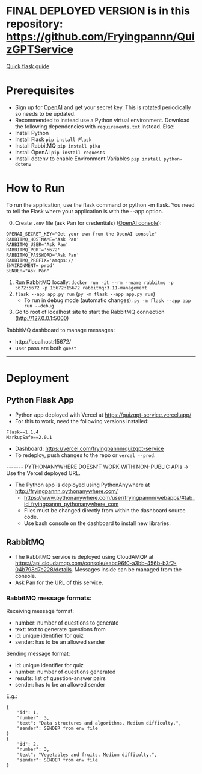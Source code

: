 # FINAL DEPLOYED VERSION is in this repository: https://github.com/Fryingpannn/QuizGPTService
[Quick flask guide](https://flask.palletsprojects.com/en/2.2.x/quickstart/)

# Prerequisites

- Sign up for [OpenAI](https://platform.openai.com/account/api-keys) and get your secret key. This is rotated periodically so needs to be updated.
- Recommended to instead use a Python virtual environment. Download the following dependencies with `requirements.txt` instead. Else:
- Install Python
- Install Flask `pip install Flask`
- Install RabbitMQ `pip install pika`
- Install OpenAI `pip install requests`
- Install dotenv to enable Environment Variables `pip install python-dotenv`

# How to Run

To run the application, use the flask command or python -m flask. You need to tell the Flask where your application is with the --app option.

0. Create `.env` file (ask Pan for credentials) ([OpenAI console](https://platform.openai.com/account/api-keys)):

```
OPENAI_SECRET_KEY="Get your own from the OpenAI console"
RABBITMQ_HOSTNAME='Ask Pan'
RABBITMQ_USER='Ask Pan'
RABBITMQ_PORT='5672'
RABBITMQ_PASSWORD='Ask Pan'
RABBITMQ_PREFIX='amqps://'
ENVIRONMENT='prod'
SENDER="Ask Pan"
```

1. Run RabbitMQ locally: `docker run -it --rm --name rabbitmq -p 5672:5672 -p 15672:15672 rabbitmq:3.11-management`
2. `flask --app app.py run` (`py -m flask --app app.py run`)
   - To run in debug mode (automatic changes): `py -m flask --app app run --debug`
3. Go to root of localhost site to start the RabbitMQ connection (http://127.0.0.1:5000)

RabbitMQ dashboard to manage messages:

- http://localhost:15672/
- user pass are both `guest`

---

# Deployment

## Python Flask App

- Python app deployed with Vercel at https://quizgpt-service.vercel.app/
- For this to work, need the following versions installed:

```
Flask==1.1.4
MarkupSafe==2.0.1
```

- Dashboard: https://vercel.com/fryingpannn/quizgpt-service
- To redeploy, push changes to the repo or `vercel --prod`.

------- PYTHONANYWHERE DOESN'T WORK WITH NON-PUBLIC APIs -> Use the Vercel deployed URL.

- The Python app is deployed using PythonAnywhere at http://fryingpannn.pythonanywhere.com/
  - https://www.pythonanywhere.com/user/fryingpannn/webapps/#tab_id_fryingpannn_pythonanywhere_com
  - Files must be changed directly from within the dashboard source code.
  - Use bash console on the dashboard to install new libraries.

## RabbitMQ

- The RabbitMQ service is deployed using CloudAMQP at https://api.cloudamqp.com/console/eabc96f0-a3bb-456b-b3f2-04b798d7e228/details. Messages inside can be managed from the console.
- Ask Pan for the URL of this service.

### RabbitMQ message formats:

Receiving message format:

- number: number of questions to generate
- text: text to generate questions from
- id: unique identifier for quiz
- sender: has to be an allowed sender

Sending message format:

- id: unique identifier for quiz
- number: number of questions generated
- results: list of question-answer pairs
- sender: has to be an allowed sender

E.g.:

```
{
    "id": 1,
    "number": 3,
    "text": "Data structures and algorithms. Medium difficulty.",
    "sender": SENDER from env file
}
{
    "id": 2,
    "number": 3,
    "text": "Vegetables and fruits. Medium difficulty.",
    "sender": SENDER from env file
}
```
